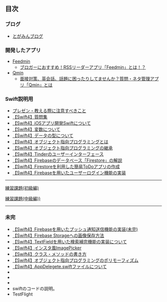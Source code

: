 ## 目次

### ブログ

* [とがみんブログ](https://togamin.com/)

### 開発したアプリ

* [Feedmin](https://itunes.apple.com/jp/app/feedmin/id1407627703?mt=8)
  * [ブロガーにおすすめ！RSSリーダーアプリ「Feedmin」とは！？](https://togamin.com/2018/07/13/feedmin01/)
* [Qmin](https://itunes.apple.com/jp/app/qmin/id1434789530?mt=8&ign-mpt=uo%3D4)
  * [面接対策、英会話、話題に困ったりしてませんか？質問・ネタ管理アプリ「Qmin」とは](https://togamin.com/2018/09/07/appqmin/)

### Swift説明用

* [プレゼン・教える際に注意すべきこと](documents/howToTeach.md)
* [【Swift4】質問集](documents/question.md)
* [【Swift4】iOSアプリ開発Swiftについて](documents/swift.md)
* [【Swift4】変数について](documents/varlet.md)
* [【Swift4】データの型について](documents/data.md)
* [【Swift4】オブジェクト指向プログラミングとは](documents/object.md)
* [【Swift4】オブジェクト指向プログラミングの継承](documents/threeContents.md)
* [【Swift4】Tinderのユーザーインターフェース](documents/Tinder2.md)
* [【Swift4】Firebaseのデータベース「Firestore」の解説](documents/FirestoreQiita.md)
* [【Swift4】Firestoreを利用した簡易ToDoアプリの作成](documents/FireStore.md)
* [【Swift4】Firebaseを用いたユーザーログイン機能の実装](documents/FireAuth.md)



------------------------------------------------------------------------------



[練習課題(初級編)](homework/practice01/practice01.md)

[練習課題(中級編))](homework/practice02/practice02.md)



------------------------------------------------------------------------------

<h3>未完</h3>

* [【Swift4】Firebaseを用いたプッシュ通知送信機能の実装(未完)](documents/PushNotification.md)
* [【Swift4】Firebase Storageへの画像保存方法](documents/FireStorage.md)
* [【Swift4】TextFieldを用いた検索補完機能の実装について](documents/SearchSample.md)
* [【Swift4】インスタ風ImagePicker](documents/InstaImagePicker.md)
* [【Swift4】クラス・メソッドの書き方](documents/howClass.md)
* [【Swift4】オブジェクト指向プログラミングのポリモーフィズム](documents/Polymorphism.md)
* [【Swift4】AppDelegete.swiftファイルについて](documents/AppDelegete.md)
* 
* 
* 
* swiftのコードの説明。
* TestFlight